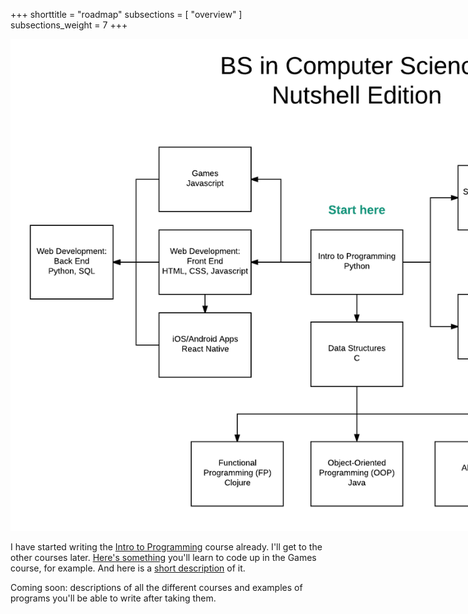 +++
shorttitle = "roadmap"
subsections = [ "overview" ]
subsections_weight = 7
+++

<img style="max-width: 900px" src="roadmap.png" />

I have started writing the [Intro to Programming](../intro/intro/first-language) course
already. I'll get to the other courses later. [Here's
something](/ball.html) you'll learn to code up in the Games course,
for example. And here is a [short description](../games/ball) of it.

Coming soon: descriptions of all the different courses and examples of
programs you'll be able to write after taking them.
